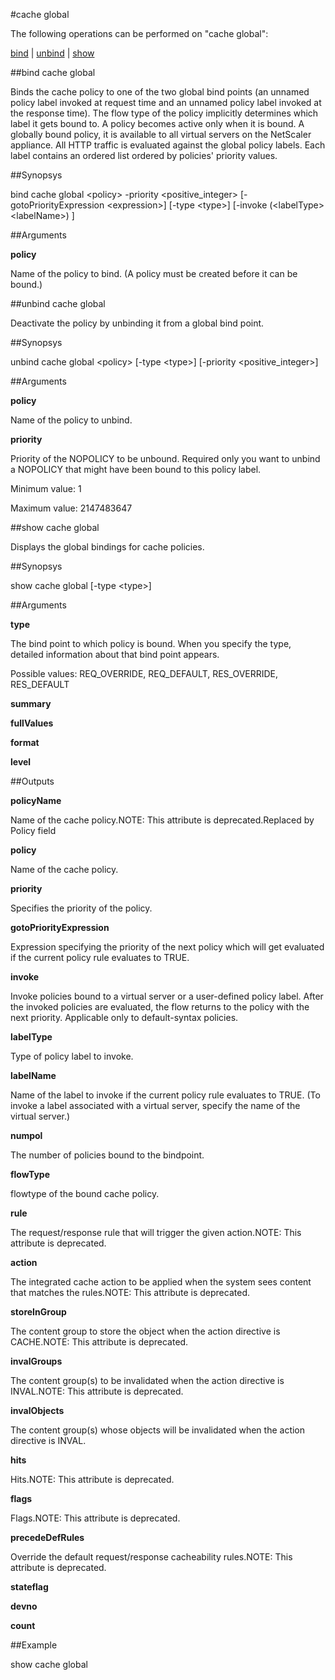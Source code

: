 #cache global

The following operations can be performed on "cache global":


[bind](#bind-cache-global) | [unbind](#unbind-cache-global) | [show](#show-cache-global)

##bind cache global

Binds the cache policy to one of the two global bind points (an unnamed policy label invoked at request time and an unnamed policy label invoked at the response time). The flow type of the policy implicitly determines which label it gets bound to. A policy becomes active only when it is bound. A globally bound policy, it is available to all virtual servers on the NetScaler appliance. All HTTP traffic is evaluated against the global policy labels. Each label contains an ordered list ordered by policies' priority values.


##Synopsys

bind cache global &lt;policy> -priority &lt;positive_integer> [-gotoPriorityExpression &lt;expression>] [-type &lt;type>] [-invoke  (&lt;labelType>  &lt;labelName>) ]


##Arguments

<b>policy</b>
Name of the policy to bind. (A policy must be created before it can be bound.)



##unbind cache global

Deactivate the policy by unbinding it from a global bind point.


##Synopsys

unbind cache global &lt;policy> [-type &lt;type>] [-priority &lt;positive_integer>]


##Arguments

<b>policy</b>
Name of the policy to unbind.

<b>priority</b>
Priority of the NOPOLICY to be unbound. Required only you want to unbind a NOPOLICY that might have been bound to this policy label.
Minimum value: 1
Maximum value: 2147483647



##show cache global

Displays the global bindings for cache policies.


##Synopsys

show cache global [-type &lt;type>]


##Arguments

<b>type</b>
The bind point to which policy is bound. When you specify the type, detailed information about that bind point appears.
Possible values: REQ_OVERRIDE, REQ_DEFAULT, RES_OVERRIDE, RES_DEFAULT

<b>summary</b>

<b>fullValues</b>

<b>format</b>

<b>level</b>



##Outputs

<b>policyName</b>
Name of the cache policy.NOTE: This attribute is deprecated.Replaced by Policy field

<b>policy</b>
Name of the cache policy.

<b>priority</b>
Specifies the priority of the policy.

<b>gotoPriorityExpression</b>
Expression specifying the priority of the next policy which will get evaluated if the current policy rule evaluates to TRUE.

<b>invoke</b>
Invoke policies bound to a virtual server or a user-defined policy label. After the invoked policies are evaluated, the flow returns to the policy with the next priority. Applicable only to default-syntax policies.

<b>labelType</b>
Type of policy label to invoke.

<b>labelName</b>
Name of the label to invoke if the current policy rule evaluates to TRUE. (To invoke a label associated with a virtual server, specify the name of the virtual server.)

<b>numpol</b>
The number of policies bound to the bindpoint.

<b>flowType</b>
flowtype of the bound cache policy.

<b>rule</b>
The request/response rule that will trigger the given action.NOTE: This attribute is deprecated.

<b>action</b>
The integrated cache action to be applied when the system sees content that matches the rules.NOTE: This attribute is deprecated.

<b>storeInGroup</b>
The content group to store the object when the action directive is CACHE.NOTE: This attribute is deprecated.

<b>invalGroups</b>
The content group(s) to be invalidated when the action directive is INVAL.NOTE: This attribute is deprecated.

<b>invalObjects</b>
The content group(s) whose objects will be invalidated when the action directive is INVAL.

<b>hits</b>
Hits.NOTE: This attribute is deprecated.

<b>flags</b>
Flags.NOTE: This attribute is deprecated.

<b>precedeDefRules</b>
Override the default request/response cacheability rules.NOTE: This attribute is deprecated.

<b>stateflag</b>

<b>devno</b>

<b>count</b>



##Example

show cache global

